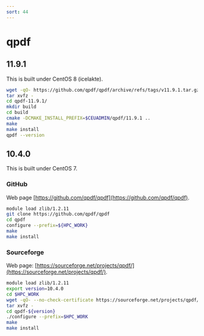 ```yaml
---
sort: 44
---
```


# qpdf

## 11.9.1

This is built under CentOS 8 (icelakte).

```bash
wget -qO- https://github.com/qpdf/qpdf/archive/refs/tags/v11.9.1.tar.gz | \
tar xvfz -
cd qpdf-11.9.1/
mkdir build
cd build
cmake -DCMAKE_INSTALL_PREFIX=$CEUADMIN/qpdf/11.9.1 ..
make
make install
qpdf --version
```

## 10.4.0

This is built under CentOS 7.

### GitHub

Web page [https://github.com/qpdf/qpdf](https://github.com/qpdf/qpdf).

```bash
module load zlib/1.2.11
git clone https://github.com/qpdf/qpdf
cd qpdf
configure --prefix=${HPC_WORK}
make
make install
```

### Sourceforge

Web page: [https://sourceforge.net/projects/qpdf/](https://sourceforge.net/projects/qpdf/).

```bash
module load zlib/1.2.11
export version=10.4.0
cd $HPC_WORK
wget -qO- --no-check-certificate https://sourceforge.net/projects/qpdf/files/qpdf/${version}/qpdf-${version}.tar.gz | \
tar xvfz -
cd qpdf-${version}
./configure --prefix=$HPC_WORK
make
make install
```

